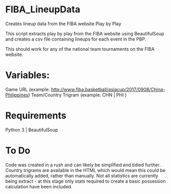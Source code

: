 # FIBA_LineupData

Creates lineup data from the FIBA website Play by Play

This script extracts play by play from the FIBA website using BeautifulSoup and creates a csv file containing lineups for each event in the PBP.

This should work for any of the national team tournaments on the FIBA website.

# Variables:

Game URL
(example: http://www.fiba.basketball/asiacup/2017/0908/China-Philippines)
Team/Country Trigram
(example: CHN | PHI )

# Requirements

Python 3 | 
BeautifulSoup

# To Do

Code was created in a rush and can likely be simplified and tidied further.
Country trigrams are available in the HTML which would mean this could be automatically added, rather than manually.
Not all statistics are currently being extract - at this stage only stats required to create a basic possession calculation have been included.
